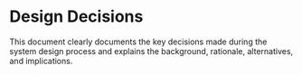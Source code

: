 # Design Decisions

This document clearly documents the key decisions made during the system design process and explains the background, rationale, alternatives, and implications.
